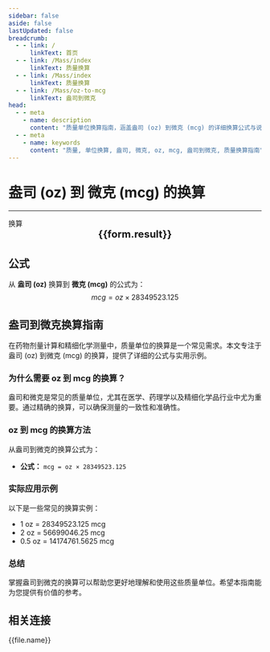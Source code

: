 ```yaml
---
sidebar: false
aside: false
lastUpdated: false
breadcrumb:
  - - link: /
      linkText: 首页
  - - link: /Mass/index
      linkText: 质量换算
  - - link: /Mass/index
      linkText: 质量换算
  - - link: /Mass/oz-to-mcg
      linkText: 盎司到微克
head:
  - - meta
    - name: description
      content: "质量单位换算指南，涵盖盎司 (oz) 到微克 (mcg) 的详细换算公式与说明。"
  - - meta
    - name: keywords
      content: "质量, 单位换算, 盎司, 微克, oz, mcg, 盎司到微克, 质量换算指南"
---
```

# 盎司 (oz) 到 微克 (mcg) 的换算
---
<script setup>
import { onMounted, reactive, inject, ref } from 'vue'
import { NButton, NForm, NFormItem, NInput, NInputNumber, NSelect, NCard, useMessage,NGrid ,NGi } from 'naive-ui'
import { defineClientComponent } from 'vitepress'
import { Mass } from '../files';

const convert = inject('convert')

const form = reactive({
  number: null,
  result: '',
})

const convertHandler = () => {
  if (form.number !== null && !isNaN(form.number)) {
    const convertedValue = parseFloat(form.number) * 28349523.125
    form.result = `${form.number}oz = ${convertedValue.toFixed(3)}mcg`
  } else {
    form.result = '请输入有效的数值。'
  }
}
</script>

<n-form size="large" :model="form">
  <n-form-item label="盎司 (oz)">
    <n-input-number v-model:value="form.number" placeholder="输入盎司" style="width: 100%" />
  </n-form-item>
  <n-form-item>
    <n-button type="info" @click="convertHandler" block>换算</n-button>
  </n-form-item>
</n-form>

<n-card  embedded :bordered="false" hoverable>
  <div  style="text-align:center;font-size:20px;">
    <strong>{{form.result}}</strong>
  </div>
</n-card>

## 公式

从 **盎司 (oz)** 换算到 **微克 (mcg)** 的公式为：
$$ mcg = oz \times 28349523.125 $$

## 盎司到微克换算指南

在药物剂量计算和精细化学测量中，质量单位的换算是一个常见需求。本文专注于盎司 (oz) 到微克 (mcg) 的换算，提供了详细的公式与实用示例。

### 为什么需要 oz 到 mcg 的换算？

盎司和微克是常见的质量单位，尤其在医学、药理学以及精细化学品行业中尤为重要。通过精确的换算，可以确保测量的一致性和准确性。

### oz 到 mcg 的换算方法

从盎司到微克的换算公式为：

- **公式：** `mcg = oz × 28349523.125`

### 实际应用示例

以下是一些常见的换算实例：

- 1 oz = 28349523.125 mcg
- 2 oz = 56699046.25 mcg
- 0.5 oz = 14174761.5625 mcg

### 总结

掌握盎司到微克的换算可以帮助您更好地理解和使用这些质量单位。希望本指南能为您提供有价值的参考。

## 相关连接
<n-grid x-gap="12" :cols="2">
  <n-gi v-for="(file, index) in Mass" :key="index">
    <n-button
      text
      tag="a"
      :href="file.path"
      type="info"
    >
      {{file.name}}
    </n-button>
  </n-gi>
</n-grid>